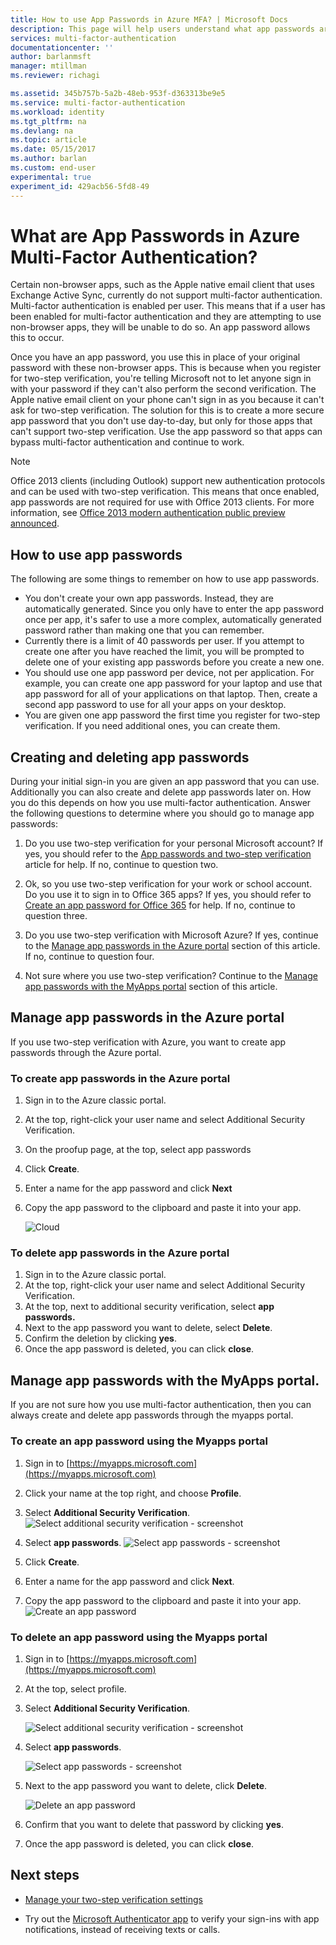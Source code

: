 ```yaml
---
title: How to use App Passwords in Azure MFA? | Microsoft Docs
description: This page will help users understand what app passwords are and what they are used for with regard to Azure MFA.
services: multi-factor-authentication
documentationcenter: ''
author: barlanmsft
manager: mtillman
ms.reviewer: richagi

ms.assetid: 345b757b-5a2b-48eb-953f-d363313be9e5
ms.service: multi-factor-authentication
ms.workload: identity
ms.tgt_pltfrm: na
ms.devlang: na
ms.topic: article
ms.date: 05/15/2017
ms.author: barlan
ms.custom: end-user
experimental: true
experiment_id: 429acb56-5fd8-49
---
```

# What are App Passwords in Azure Multi-Factor Authentication?
Certain non-browser apps, such as the Apple native email client that uses Exchange Active Sync, currently do not support multi-factor authentication. Multi-factor authentication is enabled per user. This means that if a user has been enabled for multi-factor authentication and they are attempting to use non-browser apps, they will be unable to do so. An app password allows this to occur.

Once you have an app password, you use this in place of your original password with these non-browser apps. This is because when you register for two-step verification, you're telling Microsoft not to let anyone sign in with your password if they can't also perform the second verification. The Apple native email client on your phone can't sign in as you because it can't ask for two-step verification. The solution for this is to create a more secure app password that you don't use day-to-day, but only for those apps that can't support two-step verification. Use the app password so that apps can bypass multi-factor authentication and continue to work.

> [!NOTE]
> Office 2013 clients (including Outlook) support new authentication protocols and can be used with two-step verification.  This means that once enabled, app passwords are not required for use with Office 2013 clients.  For more information, see [Office 2013 modern authentication public preview announced](https://blogs.office.com/2015/03/23/office-2013-modern-authentication-public-preview-announced/).


## How to use app passwords
The following are some things to remember on how to use app passwords.

* You don't create your own app passwords. Instead, they are automatically generated. Since you only have to enter the app password once per app, it's safer to use a more complex, automatically generated password rather than making one that you can remember.
* Currently there is a limit of 40 passwords per user. If you attempt to create one after you have reached the limit, you will be prompted to delete one of your existing app passwords before you create a new one.
* You should use one app password per device, not per application. For example, you can create one app password for your laptop and use that app password for all of your applications on that laptop. Then, create a second app password to use for all your apps on your desktop.
* You are given one app password the first time you register for two-step verification.  If you need additional ones, you can create them.



## Creating and deleting app passwords
During your initial sign-in you are given an app password that you can use.  Additionally you can also create and delete app passwords later on.  How you do this depends on how you use multi-factor authentication. Answer the following questions to determine where you should go to manage app passwords:

1. Do you use two-step verification for your personal Microsoft account? If yes, you should refer to the [App passwords and two-step verification](https://support.microsoft.com/help/12409/microsoft-account-app-passwords-two-step-verification) article for help. If no, continue to question two.

2. Ok, so you use two-step verification for your work or school account. Do you use it to sign in to Office 365 apps? If yes, you should refer to [Create an app password for Office 365](https://support.office.com/article/Create-an-app-password-for-Office-365-3e7c860f-bda4-4441-a618-b53953ee1183) for help. If no, continue to question three.

3. Do you use two-step verification with Microsoft Azure? If yes, continue to the [Manage app passwords in the Azure portal](#manage-app-passwords-in-the-Azure-portal) section of this article. If no, continue to question four.

4. Not sure where you use two-step verification? Continue to the [Manage app passwords with the MyApps portal](#manage-app-passwords-with-the-myapps-portal) section of this article.


## Manage app passwords in the Azure portal
If you use two-step verification with Azure, you want to create app passwords through the Azure portal.

### To create app passwords in the Azure portal
1. Sign in to the Azure classic portal.
2. At the top, right-click your user name and select Additional Security Verification.
3. On the proofup page, at the top, select app passwords
4. Click **Create**.
5. Enter a name for the app password and click **Next**
6. Copy the app password to the clipboard and paste it into your app.

   ![Cloud](./media/multi-factor-authentication-end-user-app-passwords/app2.png)


### To delete app passwords in the Azure portal
1. Sign in to the Azure classic portal.
2. At the top, right-click your user name and select Additional Security Verification.
3. At the top, next to additional security verification, select **app passwords.**
4. Next to the app password you want to delete, select **Delete**.
5. Confirm the deletion by clicking **yes**.
6. Once the app password is deleted, you can click **close**.


## Manage app passwords with the MyApps portal.
If you are not sure how you use multi-factor authentication, then you can always create and delete app passwords through the myapps portal.

### To create an app password using the Myapps portal
1. Sign in to [https://myapps.microsoft.com](https://myapps.microsoft.com)
2. Click your name at the top right, and choose **Profile**.
3. Select **Additional Security Verification**.
   ![Select additional security verification - screenshot](./media/multi-factor-authentication-end-user-manage/myapps1.png)

4. Select **app passwords**.
   ![Select app passwords - screenshot](./media/multi-factor-authentication-end-user-app-passwords/apppass2.png)

5. Click **Create**.
6. Enter a name for the app password and click **Next**.
7. Copy the app password to the clipboard and paste it into your app.
   ![Create an app password](./media/multi-factor-authentication-end-user-app-passwords/create2.png)

### To delete an app password using the Myapps portal
1. Sign in to [https://myapps.microsoft.com](https://myapps.microsoft.com)
2. At the top, select profile.
3. Select **Additional Security Verification**.

   ![Select additional security verification - screenshot](./media/multi-factor-authentication-end-user-manage/myapps1.png)

4. Select **app passwords**.

   ![Select app passwords - screenshot](./media/multi-factor-authentication-end-user-app-passwords/apppass2.png)

5. Next to the app password you want to delete, click **Delete**.

   ![Delete an app password](./media/multi-factor-authentication-end-user-app-passwords/delete1.png)

6. Confirm that you want to delete that password by clicking **yes**.
7. Once the app password is deleted, you can click **close**.

## Next steps

- [Manage your two-step verification settings](multi-factor-authentication-end-user-manage-settings.md)

- Try out the [Microsoft Authenticator app](microsoft-authenticator-app-how-to.md) to verify your sign-ins with app notifications, instead of receiving texts or calls.
